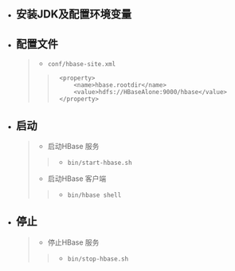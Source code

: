 


- ## 安装JDK及配置环境变量

- ## 配置文件
    > - `conf/hbase-site.xml`
    >>      <property>
    >>      	<name>hbase.rootdir</name>
    >>      	<value>hdfs://HBaseAlone:9000/hbase</value>
    >>      </property>

- ## 启动
    > - 启动HBase 服务
    >> - `bin/start-hbase.sh`
    > - 启动HBase  客户端 
    >> - `bin/hbase shell`

- ## 停止
    > - 停止HBase 服务
    >> - `bin/stop-hbase.sh`










